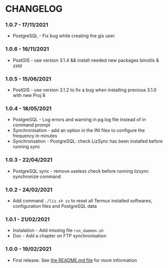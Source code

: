 # CHANGELOG

### 1.0.7 - 17/11/2021

* PostgreSQL - Fix bug while creating the gis user.

### 1.0.6 - 16/11/2021

* PostGIS - use version 3.1.4 && install needed new packages binutils & zstd

### 1.0.5 - 15/06/2021

* PostGIS - use version 3.1.2 to fix a bug when installing previous 3.1.0 with new Proj 8

### 1.0.4 - 18/05/2021

* PostgreSQL - Log errors and warning in pg.log file instead of in command prompt
* Synchronisation - add an option in the INI files to configure the frequency in minutes
* Synchronsation - PostgreSQL: check LizSync has been installed before running sync

### 1.0.3 - 22/04/2021

* PostgreSQL sync - remove useless check before running lizsync synchronize command

### 1.0.2 - 24/02/2021

* Add command `./liz.sh zz` to reset all Termux installed softwares, configuration files and PostgreSQL data

### 1.0.1 - 21/02/2021

* Instalation - Add missing file `run_daemon.sh`
* Doc - Add a chapter on FTP synchronisation

### 1.0.0 - 19/02/2021

* First release. See [the README.md file](README.md) for more information
